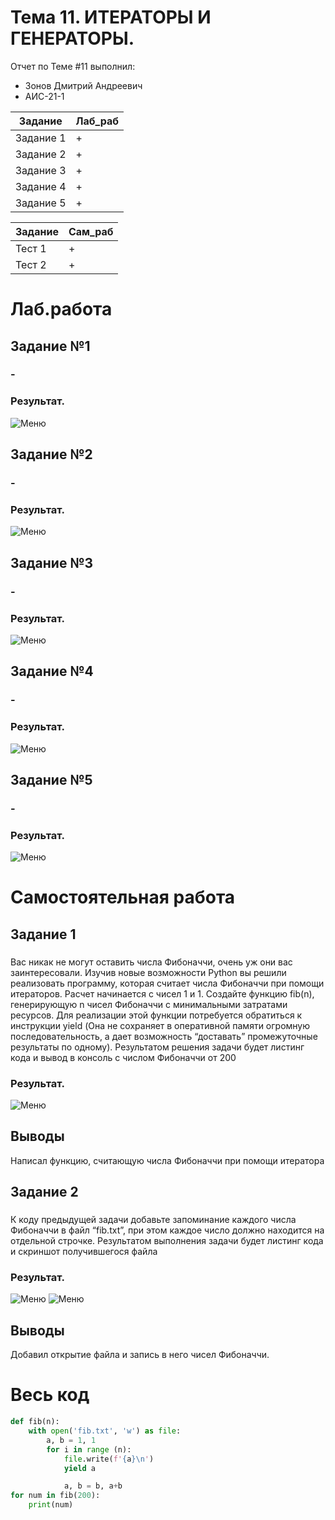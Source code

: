 # Тема 11. ИТЕРАТОРЫ И ГЕНЕРАТОРЫ.
Отчет по Теме #11 выполнил:
- Зонов Дмитрий Андреевич
- АИС-21-1

| Задание | Лаб_раб | 
| ------ | ------ | 
| Задание 1 | + |
| Задание 2 | + |
| Задание 3 | + |
| Задание 4 | + |
| Задание 5 | + |

| Задание | Сам_раб | 
| ------ | ------ | 
| Тест 1 | + |
| Тест 2 | + |


# Лаб.работа
## Задание №1
### -

### Результат.
![Меню](https://github.com/Dreamcaster70/Software_engineering/blob/Tema_11/pic11/lab/1.png)

## Задание №2
### -

### Результат.
![Меню](https://github.com/Dreamcaster70/Software_engineering/blob/Tema_11/pic11/lab/2.png)

## Задание №3
### -

### Результат.
![Меню](https://github.com/Dreamcaster70/Software_engineering/blob/Tema_11/pic11/lab/3.png)

## Задание №4
### -

### Результат.
![Меню](https://github.com/Dreamcaster70/Software_engineering/blob/Tema_11/pic11/lab/4.png)

## Задание №5
### -

### Результат.
![Меню](https://github.com/Dreamcaster70/Software_engineering/blob/Tema_11/pic11/lab/5.png)

# Самостоятельная работа
## Задание 1
### 
Вас никак не могут оставить числа Фибоначчи, очень уж они вас
заинтересовали. Изучив новые возможности Python вы решили
реализовать программу, которая считает числа Фибоначчи при
помощи итераторов. Расчет начинается с чисел 1 и 1. Создайте
функцию fib(n), генерирующую n чисел Фибоначчи с
минимальными затратами ресурсов. Для реализации этой функции
потребуется обратиться к инструкции yield (Она не сохраняет в
оперативной памяти огромную последовательность, а дает
возможность “доставать” промежуточные результаты по одному).
Результатом решения задачи будет листинг кода и вывод в консоль с
числом Фибоначчи от 200

### Результат.
![Меню](https://github.com/Dreamcaster70/Software_engineering/blob/Tema_11/pic11/sam/1.png)
## Выводы
Написал функцию, считающую числа Фибоначчи при помощи итератора



## Задание 2
### 
К коду предыдущей задачи добавьте запоминание каждого числа
Фибоначчи в файл “fib.txt”, при этом каждое число должно
находится на отдельной строчке. Результатом выполнения задачи
будет листинг кода и скриншот получившегося файла
### Результат.
![Меню](https://github.com/Dreamcaster70/Software_engineering/blob/Tema_11/pic11/sam/2.png)
![Меню](https://github.com/Dreamcaster70/Software_engineering/blob/Tema_11/pic11/sam/fib.png)
## Выводы
Добавил открытие файла и запись в него чисел Фибоначчи.

# Весь код
```python
def fib(n):
    with open('fib.txt', 'w') as file:
        a, b = 1, 1
        for i in range (n):
            file.write(f'{a}\n')
            yield a

            a, b = b, a+b
for num in fib(200):
    print(num)
```
